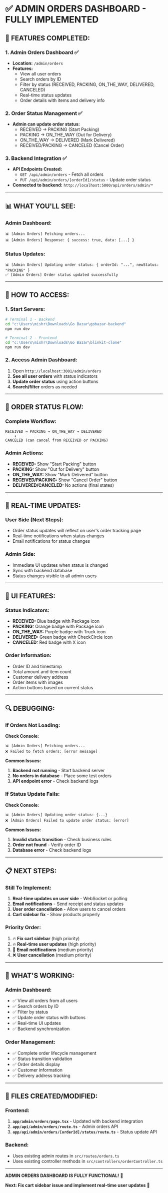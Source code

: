 # ✅ ADMIN ORDERS DASHBOARD - FULLY IMPLEMENTED

## 🎯 **FEATURES COMPLETED:**

### **1. Admin Orders Dashboard** ✅
- **Location:** `/admin/orders`
- **Features:**
  - View all user orders
  - Search orders by ID
  - Filter by status (RECEIVED, PACKING, ON_THE_WAY, DELIVERED, CANCELED)
  - Real-time status updates
  - Order details with items and delivery info

### **2. Order Status Management** ✅
- **Admin can update order status:**
  - RECEIVED → PACKING (Start Packing)
  - PACKING → ON_THE_WAY (Out for Delivery)
  - ON_THE_WAY → DELIVERED (Mark Delivered)
  - RECEIVED/PACKING → CANCELED (Cancel Order)

### **3. Backend Integration** ✅
- **API Endpoints Created:**
  - `GET /api/admin/orders` - Fetch all orders
  - `PUT /api/admin/orders/[orderId]/status` - Update order status
- **Connected to backend:** `http://localhost:5000/api/orders/admin/*`

---

## 📊 **WHAT YOU'LL SEE:**

### **Admin Dashboard:**
```
📊 [Admin Orders] Fetching orders...
📊 [Admin Orders] Response: { success: true, data: [...] }
```

### **Status Updates:**
```
📊 [Admin Orders] Updating order status: { orderId: "...", newStatus: "PACKING" }
✅ [Admin Orders] Order status updated successfully
```

---

## 🚀 **HOW TO ACCESS:**

### **1. Start Servers:**
```bash
# Terminal 1 - Backend
cd "c:\Users\mishr\Downloads\Go Bazar\gobazar-backend"
npm run dev

# Terminal 2 - Frontend
cd "c:\Users\mishr\Downloads\Go Bazar\blinkit-clone"
npm run dev
```

### **2. Access Admin Dashboard:**
1. Open `http://localhost:3001/admin/orders`
2. **See all user orders** with status indicators
3. **Update order status** using action buttons
4. **Search/filter** orders as needed

---

## 🔄 **ORDER STATUS FLOW:**

### **Complete Workflow:**
```
RECEIVED → PACKING → ON_THE_WAY → DELIVERED
    ↓
CANCELED (can cancel from RECEIVED or PACKING)
```

### **Admin Actions:**
- **RECEIVED:** Show "Start Packing" button
- **PACKING:** Show "Out for Delivery" button  
- **ON_THE_WAY:** Show "Mark Delivered" button
- **RECEIVED/PACKING:** Show "Cancel Order" button
- **DELIVERED/CANCELED:** No actions (final states)

---

## 📱 **REAL-TIME UPDATES:**

### **User Side (Next Steps):**
- Order status updates will reflect on user's order tracking page
- Real-time notifications when status changes
- Email notifications for status changes

### **Admin Side:**
- Immediate UI updates when status is changed
- Sync with backend database
- Status changes visible to all admin users

---

## 🎨 **UI FEATURES:**

### **Status Indicators:**
- **RECEIVED:** Blue badge with Package icon
- **PACKING:** Orange badge with Package icon
- **ON_THE_WAY:** Purple badge with Truck icon
- **DELIVERED:** Green badge with CheckCircle icon
- **CANCELED:** Red badge with X icon

### **Order Information:**
- Order ID and timestamp
- Total amount and item count
- Customer delivery address
- Order items with images
- Action buttons based on current status

---

## 🔍 **DEBUGGING:**

### **If Orders Not Loading:**
**Check Console:**
```
📊 [Admin Orders] Fetching orders...
❌ Failed to fetch orders: [error message]
```

**Common Issues:**
1. **Backend not running** - Start backend server
2. **No orders in database** - Place some test orders
3. **API endpoint error** - Check backend logs

### **If Status Update Fails:**
**Check Console:**
```
📊 [Admin Orders] Updating order status: {...}
❌ [Admin Orders] Failed to update order status: [error]
```

**Common Issues:**
1. **Invalid status transition** - Check business rules
2. **Order not found** - Verify order ID
3. **Database error** - Check backend logs

---

## 📋 **NEXT STEPS:**

### **Still To Implement:**
1. **Real-time updates on user side** - WebSocket or polling
2. **Email notifications** - Send receipt and status updates
3. **User order cancellation** - Allow users to cancel orders
4. **Cart sidebar fix** - Show products properly

### **Priority Order:**
1. 🔥 **Fix cart sidebar** (high priority)
2. 🔥 **Real-time user updates** (high priority)  
3. 📧 **Email notifications** (medium priority)
4. ❌ **User cancellation** (medium priority)

---

## 🎉 **WHAT'S WORKING:**

### **Admin Dashboard:**
- ✅ View all orders from all users
- ✅ Search orders by ID
- ✅ Filter by status
- ✅ Update order status with buttons
- ✅ Real-time UI updates
- ✅ Backend synchronization

### **Order Management:**
- ✅ Complete order lifecycle management
- ✅ Status transition validation
- ✅ Order details display
- ✅ Customer information
- ✅ Delivery address tracking

---

## 📄 **FILES CREATED/MODIFIED:**

### **Frontend:**
1. **`app/admin/orders/page.tsx`** - Updated with backend integration
2. **`app/api/admin/orders/route.ts`** - Admin orders API
3. **`app/api/admin/orders/[orderId]/status/route.ts`** - Status update API

### **Backend:**
- Uses existing admin routes in `src/routes/orders.ts`
- Uses existing controller methods in `src/controllers/orderController.ts`

---

**ADMIN ORDERS DASHBOARD IS FULLY FUNCTIONAL!** 🎯

**Next: Fix cart sidebar issue and implement real-time user updates** 🚀
